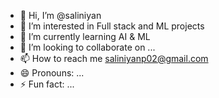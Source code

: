 - 👋 Hi, I’m @saliniyan
- 👀 I’m interested in Full stack and ML projects
- 🌱 I’m currently learning AI & ML
- 💞️ I’m looking to collaborate on ...
- 📫 How to reach me saliniyanp02@gmail.com
- 😄 Pronouns: ...
- ⚡ Fun fact: ...

<!---
saliniyan/saliniyan is a ✨ special ✨ repository because its `README.md` (this file) appears on your GitHub profile.
You can click the Preview link to take a look at your changes.
--->
